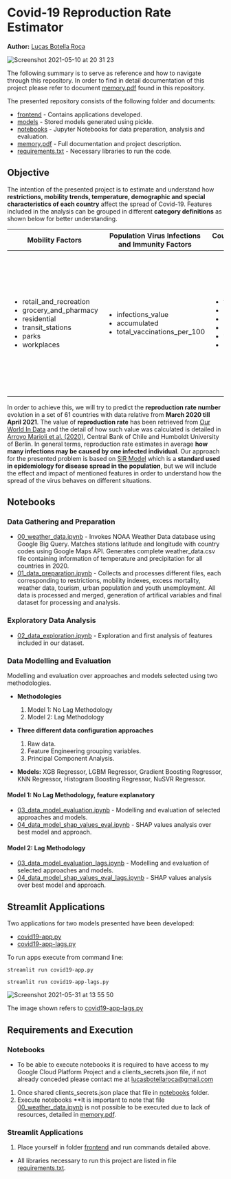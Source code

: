 # Covid-19 Reproduction Rate Estimator
**Author:** [Lucas Botella Roca](https://www.linkedin.com/in/lucas-botella-roca-361209182/)

![Screenshot 2021-05-10 at 20 31 23](https://i.ibb.co/BLDbLqh/Screenshot-2021-05-10-at-18-39-00.png)

The following summary is to serve as reference and how to navigate through this repository. In order to find in detail documentation of this project please refer to document [memory.pdf](https://github.com/lucasbotellaroca/Covid-19_Reproduction_Rate_Estimator/blob/main/memory.pdf) found in this repository. 

The presented repository consists of the following folder and documents:
* [frontend](https://github.com/lucasbotellaroca/Covid-19_Reproduction_Rate_Estimator/tree/main/frontend) - Contains applications developed.
* [models](https://github.com/lucasbotellaroca/Covid-19_Reproduction_Rate_Estimator/tree/main/models) - Stored models generated using pickle.
* [notebooks](https://github.com/lucasbotellaroca/Covid-19_Reproduction_Rate_Estimator/tree/main/notebooks) - Jupyter Notebooks for data preparation, analysis and evaluation.
* [memory.pdf](https://github.com/lucasbotellaroca/Covid-19_Reproduction_Rate_Estimator/blob/main/memory.pdf) - Full documentation and project description.
* [requirements.txt](https://github.com/lucasbotellaroca/Covid-19_Reproduction_Rate_Estimator/blob/main/requirements.txt) - Necessary libraries to run the code.

## Objective

The intention of the presented project is to estimate and understand how **restrictions, mobility trends, temperature, demographic and special characteristics of each country** affect the spread of Covid-19. Features included in the analysis can be grouped in different **category definitions** as shown below for better understanding.

|Mobility Factors|Population Virus Infections and Immunity Factors|Country Characteristics Factors|Political Measures Factors|
|---|---|---|---|
|<ul><li>retail_and_recreation</li><li>grocery_and_pharmacy</li><li>residential</li><li>transit_stations</li><li>parks</li><li>workplaces</li></ul>|<ul><li>infections_value</li><li>accumulated</li><li>total_vaccinations_per_100</li></ul>|<ul><li>temp</li><li>prcp</li><li>number_of_arrivals</li><li>urban_population</li><li>youth_unemployment</li><li>holiday</li></ul>|<ul><li>debt_relief</li><li>prcp</li><li>income_support</li><li>testing_policy</li><li>international_travel_controls</li><li>restrictions_internal_movements</li><li>close_public_transport</li><li>public_information_campaigns</li><li>facial_coverings</li><li>contact_tracing</li><li>stay_home_requirements</li><li>restriction_gatherings</li><li>cancel_public_events</li><li>workplace_closures</li><li>school_closures</li></ul>|

In order to achieve this, we will try to predict the **reproduction rate number** evolution in a set of 61 countries with data relative from **March 2020 till April 2021**. The value of **reproduction rate** has been retrieved from [Our World In Data](https://github.com/owid/covid-19-data/blob/master/public/data/owid-covid-codebook.csv) and the detail of how such value was calculated is detailed in [Arroyo Marioli et al. (2020)](https://doi.org/10.2139/ssrn.3581633), Central Bank of Chile and Humboldt University of Berlin. In general terms, reproduction rate estimates in average **how many infections may be caused by one infected individual**. Our approach for the presented problem is based on [SIR Model](https://www.maa.org/press/periodicals/loci/joma/the-sir-model-for-spread-of-disease-the-differential-equation-model) which is a **standard used in epidemiology for disease spread in the population**, but we will include the effect and impact of mentioned features in order to understand how the spread of the virus behaves on different situations. 

## Notebooks

### Data Gathering and Preparation
* [00_weather_data.ipynb](https://github.com/lucasbotellaroca/Covid-19_Reproduction_Rate_Estimator/blob/main/notebooks/00_weather_data.ipynb) - Invokes NOAA Weather Data database using Google Big Query. Matches stations latitude and longitude with country codes using Google Maps API. Generates complete weather_data.csv file containing information of temperature and precipitation for all countries in 2020.
* [01_data_preparation.ipynb](https://github.com/lucasbotellaroca/Covid-19_Reproduction_Rate_Estimator/blob/main/notebooks/01_data_preparation.ipynb) - Collects and processes different files, each corresponding to restrictions, mobility indexes, excess mortality, weather data, tourism, urban population and youth unemployment. All data is processed and merged, generation of artifical variables and final dataset for processing and analysis.
### Exploratory Data Analysis
* [02_data_exploration.ipynb](https://github.com/lucasbotellaroca/Covid-19_Reproduction_Rate_Estimator/blob/main/notebooks/02_data_exploration.ipynb)  - Exploration and first analysis of features included in our dataset. 
### Data Modelling and Evaluation

Modelling and evaluation over approaches and models selected using two methodologies.
  * **Methodologies**
    1. Model 1: No Lag Methodology
    2. Model 2: Lag Methodology
    
  * **Three different data configuration approaches**
    1. Raw data.
    2. Feature Engineering grouping variables.
    3. Principal Component Analysis.
    
  * **Models:** XGB Regressor, LGBM Regressor, Gradient Boosting Regressor, KNN Regressor, Histogram Boosting Regressor, NuSVR Regressor.

#### Model 1: No Lag Methodology, feature explanatory
* [03_data_model_evaluation.ipynb](https://github.com/lucasbotellaroca/Covid-19_Reproduction_Rate_Estimator/blob/main/notebooks/03_data_model_evaluation.ipynb) - Modelling and evaluation of selected approaches and models.
* [04_data_model_shap_values_eval.ipynb](https://github.com/lucasbotellaroca/Covid-19_Reproduction_Rate_Estimator/blob/main/notebooks/04_data_model_shap_values_eval.ipynb) - SHAP values analysis over best model and approach.

#### Model 2: Lag Methodology
* [03_data_model_evaluation_lags.ipynb](https://github.com/lucasbotellaroca/Covid-19_Reproduction_Rate_Estimator/blob/main/notebooks/03_data_model_evaluation_lags.ipynb) - Modelling and evaluation of selected approaches and models.
* [04_data_model_shap_values_eval_lags.ipynb](https://github.com/lucasbotellaroca/Covid-19_Reproduction_Rate_Estimator/blob/main/notebooks/04_data_model_shap_values_eval_lags.ipynb) - SHAP values analysis over best model and approach.

## Streamlit Applications
Two applications for two models presented have been developed:

* [covid19-app.py](https://github.com/lucasbotellaroca/Death-Forecast-Models-Based-on-Political-Responses-COVID-19/blob/main/covid19-app.py)
* [covid19-app-lags.py](https://github.com/lucasbotellaroca/Death-Forecast-Models-Based-on-Political-Responses-COVID-19/blob/main/covid19-app-lags.py)

To run apps execute from command line:

```streamlit run covid19-app.py```

```streamlit run covid19-app-lags.py```

![Screenshot 2021-05-31 at 13 55 50](https://user-images.githubusercontent.com/71489078/120189673-eb246780-c217-11eb-9d92-40bd049c95c9.png)

The image shown refers to [covid19-app-lags.py](https://github.com/lucasbotellaroca/Death-Forecast-Models-Based-on-Political-Responses-COVID-19/blob/main/covid19-app-lags.py)

## Requirements and Execution

### Notebooks
* To be able to execute notebooks it is required to have access to my Google Cloud Platform Project and a clients_secrets.json file, if not already conceded please contact me at lucasbotellaroca@gmail.com
 1. Once shared clients_secrets.json place that file in [notebooks](https://github.com/lucasbotellaroca/Covid-19_Reproduction_Rate_Estimator/tree/main/notebooks) folder.
 2. Execute notebooks
 **It is important to note that file [00_weather_data.ipynb](https://github.com/lucasbotellaroca/Covid-19_Reproduction_Rate_Estimator/blob/main/notebooks/00_weather_data.ipynb) is not possible to be executed due to lack of resources, detailed in [memory.pdf](https://github.com/lucasbotellaroca/Covid-19_Reproduction_Rate_Estimator/blob/main/memory.pdf).
### Streamlit Applications
 1. Place yourself in folder [frontend](https://github.com/lucasbotellaroca/Covid-19_Reproduction_Rate_Estimator/tree/main/frontend) and run commands detailed above.
* All libraries necessary to run this project are listed in file [requirements.txt](https://github.com/lucasbotellaroca/Death-Forecast-Models-Based-on-Political-Responses-COVID-19/blob/main/requirements.txt).
